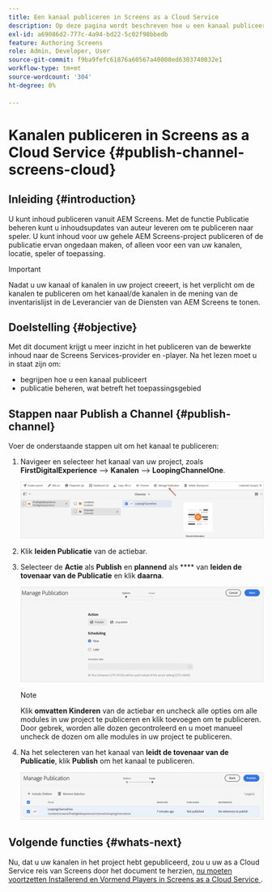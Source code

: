 ```yaml
---
title: Een kanaal publiceren in Screens as a Cloud Service
description: Op deze pagina wordt beschreven hoe u een kanaal publiceert in Screens as a Cloud Service.
exl-id: a69086d2-777c-4a94-bd22-5c02f98bbedb
feature: Authoring Screens
role: Admin, Developer, User
source-git-commit: f9ba9fefc61876a60567a40000ed6303740032e1
workflow-type: tm+mt
source-wordcount: '304'
ht-degree: 0%

---
```


# Kanalen publiceren in Screens as a Cloud Service {#publish-channel-screens-cloud}

## Inleiding {#introduction}

U kunt inhoud publiceren vanuit AEM Screens. Met de functie Publicatie beheren kunt u inhoudsupdates van auteur leveren om te publiceren naar speler. U kunt inhoud voor uw gehele AEM Screens-project publiceren of de publicatie ervan ongedaan maken, of alleen voor een van uw kanalen, locatie, speler of toepassing.

>[!IMPORTANT]
>Nadat u uw kanaal of kanalen in uw project creeert, is het verplicht om de kanalen te publiceren om het kanaal/de kanalen in de mening van de inventarislijst in de Leverancier van de Diensten van AEM Screens te tonen.

## Doelstelling {#objective}

Met dit document krijgt u meer inzicht in het publiceren van de bewerkte inhoud naar de Screens Services-provider en -player. Na het lezen moet u in staat zijn om:

* begrijpen hoe u een kanaal publiceert
* publicatie beheren, wat betreft het toepassingsgebied

## Stappen naar Publish a Channel {#publish-channel}

Voer de onderstaande stappen uit om het kanaal te publiceren:

1. Navigeer en selecteer het kanaal van uw project, zoals **FirstDigitalExperience** —> **Kanalen** —> **LoopingChannelOne**.

   ![ Uitgezochte Kanaal ](/help/screens-cloud/assets/create-content/managepub-1.png)

1. Klik **leiden Publicatie** van de actiebar.

1. Selecteer de **Actie** als **Publish** en **plannend** als **** van **leiden de tovenaar van de Publicatie** en klik **daarna**.

   ![ Uitgezochte Actie van Publish ](/help/screens-cloud/assets/create-content/managepub-2.png)

   >[!NOTE]
   >Klik **omvatten Kinderen** van de actiebar en uncheck alle opties om alle modules in uw project te publiceren en klik toevoegen om te publiceren. Door gebrek, worden alle dozen gecontroleerd en u moet manueel uncheck de dozen om alle modules in uw project te publiceren.

1. Na het selecteren van het kanaal van **leidt de tovenaar van de Publicatie**, klik **Publish** om het kanaal te publiceren.

   ![ Publish het Kanaal ](/help/screens-cloud/assets/create-content/managepub-3.png)


## Volgende functies {#whats-next}

Nu, dat u uw kanalen in het project hebt gepubliceerd, zou u uw as a Cloud Service reis van Screens door het document te herzien, [ nu moeten voortzetten Installerend en Vormend Players in Screens as a Cloud Service ](/help/screens-cloud/managing-players-registration/installing-screens-cloud-player.md).
